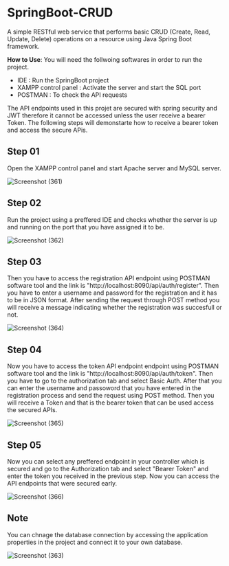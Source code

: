 # SpringBoot-CRUD
A simple RESTful web service that performs basic CRUD (Create, Read, Update, Delete) operations on a resource using Java Spring Boot framework.

**How to Use**: 
You will need the follwoing softwares in order to run the project.
- IDE : Run the SpringBoot project
- XAMPP control panel : Activate the server and start the SQL port
- POSTMAN : To check the API requests

The API endpoints used in this projet are secured with spring security and JWT therefore it cannot be accessed unless the user receive a bearer Token. The following steps will demonstarte how to receive a bearer token and access the secure APis.   

## Step 01
Open the XAMPP control panel and start Apache server and MySQL server.  

![Screenshot (361)](https://github.com/yaween-desilva/SpringBoot-CRUD/assets/172358358/bdee0c4c-f941-4b8a-a02e-fc418895b9b1)

## Step 02 
Run the project using a preffered IDE and checks whether the server is up and running on the port that you have assigned it to be.

![Screenshot (362)](https://github.com/yaween-desilva/SpringBoot-CRUD/assets/172358358/c7c3691b-fe3b-4f55-88d6-98cb34908fcd)

## Step 03
Then you have to access the registration API endpoint using POSTMAN software tool and the link is "http://localhost:8090/api/auth/register". Then you have to enter a username and password for the registration and it has to be in JSON format. After sending the request through POST method you will receive a message indicating whether the registration was succesfull or not.

![Screenshot (364)](https://github.com/yaween-desilva/SpringBoot-CRUD/assets/172358358/1ecc6f78-7118-4e7e-94c9-9eb63e68a12b)

## Step 04 
Now you have to access the token API endpoint endpoint using POSTMAN software tool and the link is "http://localhost:8090/api/auth/token". Then you have to go to the authorization tab and select Basic Auth. After that you can enter the username and passoword that you have entered in the registration process and send the request using POST method. Then you will receive a Token and that is the bearer token that can be used access the secured APIs.

![Screenshot (365)](https://github.com/yaween-desilva/SpringBoot-CRUD/assets/172358358/791c2e70-21d5-4ab0-bc68-0d86dae7155b)

## Step 05
Now you can select any preffered endpoint in your controller which is secured and go to the Authorization tab and select "Bearer Token" and enter the token you received in the previous step. Now you can access the API endpoints that were secured early.

![Screenshot (366)](https://github.com/yaween-desilva/SpringBoot-CRUD/assets/172358358/a18d30ee-3368-4c6f-a9fa-85009b22c96f)

## Note
You can chnage the database connection by accessing the application properties in the project and connect it to your own database.

![Screenshot (363)](https://github.com/yaween-desilva/SpringBoot-CRUD/assets/172358358/80fd4189-c34a-4666-bff3-35386642e4d3)


